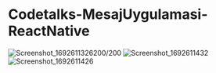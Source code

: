 # Codetalks-MesajUygulamasi-ReactNative

![Screenshot_1692611326](https://github.com/Harhat18/Codetalks-MesajUygulamasi-ReactNative/assets/111196660/0da74b26-5673-45d3-b010-259799fbf75f)200/200
![Screenshot_1692611432](https://github.com/Harhat18/Codetalks-MesajUygulamasi-ReactNative/assets/111196660/6a37d507-1a8e-4c97-8ef9-3757d8b9d74b)
![Screenshot_1692611426](https://github.com/Harhat18/Codetalks-MesajUygulamasi-ReactNative/assets/111196660/ba1b2621-f214-4672-9c87-f08aca921d80)

